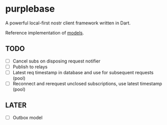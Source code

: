 # purplebase

A powerful local-first nostr client framework written in Dart.

Reference implementation of [models](https://github.com/purplebase/models).

## TODO

 - [ ] Cancel subs on disposing request notifier
 - [ ] Publish to relays
 - [ ] Latest req timestamp in database and use for subsequent requests (pool)
 - [ ] Reconnect and rerequest unclosed subscriptions, use latest timestamp (pool)

## LATER

 - [ ] Outbox model